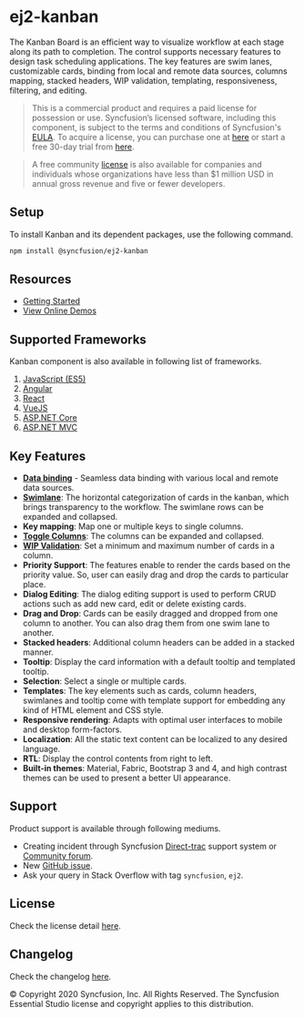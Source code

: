 # ej2-kanban

The Kanban Board is an efficient way to visualize workflow at each stage along its path to completion. The control supports necessary features to design task scheduling applications. The key features are swim lanes, customizable cards, binding from local and remote data sources, columns mapping, stacked headers, WIP validation, templating, responsiveness, filtering, and editing.

> This is a commercial product and requires a paid license for possession or use. Syncfusion’s licensed software, including this component, is subject to the terms and conditions of Syncfusion's [EULA](https://www.syncfusion.com/eula/es/). To acquire a license, you can purchase one at [here](https://www.syncfusion.com/sales/products) or start a free 30-day trial from [here](https://www.syncfusion.com/account/manage-trials/start-trials).

> A free community [license](https://www.syncfusion.com/products/communitylicense) is also available for companies and individuals whose organizations have less than $1 million USD in annual gross revenue and five or fewer developers.

## Setup

To install Kanban and its dependent packages, use the following command.

```sh
npm install @syncfusion/ej2-kanban
```

## Resources

* [Getting Started](https://ej2.syncfusion.com/documentation/kanban/getting-started/index.html)
* [View Online Demos](https://ej2.syncfusion.com/demos/#/material/kanban/overview.html)

## Supported Frameworks

Kanban component is also available in following list of frameworks.

1. [JavaScript (ES5)](https://www.syncfusion.com/javascript-ui-controls/js-kanban-board)
2. [Angular](https://github.com/syncfusion/ej2-angular-ui-components/tree/master/components/kanban)
3. [React](https://github.com/syncfusion/ej2-react-ui-components/tree/master/components/kanban)
4. [VueJS](https://github.com/syncfusion/ej2-vue-ui-components/tree/master/components/kanban)
5. [ASP.NET Core](https://www.syncfusion.com/aspnet-core-ui-controls/kanban-board)
6. [ASP.NET MVC](https://www.syncfusion.com/aspnet-mvc-ui-controls/kanban-board)

## Key Features

* [**Data binding**](https://ej2.syncfusion.com/demos/#/material/kanban/remote-data.html) - Seamless data binding with various local and remote data sources.
* [**Swimlane**](https://ej2.syncfusion.com/demos/#/material/kanban/swimlane.html): The horizontal categorization of cards in the kanban, which brings transparency to the workflow. The swimlane rows can be expanded and collapsed.
* **Key mapping**: Map one or multiple keys to single columns.
* [**Toggle Columns**](https://ej2.syncfusion.com/demos/#/material/kanban/toggle-columns.html): The columns can be expanded and collapsed.
* [**WIP Validation**](https://ej2.syncfusion.com/demos/#/material/kanban/wip-validation.html): Set a minimum and maximum number of cards in a column.
* **Priority Support**: The features enable to render the cards based on the priority value. So, user can easily drag and drop the cards to particular place.
* **Dialog Editing**: The dialog editing support is used to perform CRUD actions such as add new card, edit or delete existing cards.
* **Drag and Drop**: Cards can be easily dragged and dropped from one column to another. You can also drag them from one swim lane to another.
* **Stacked headers**: Additional column headers can be added in a stacked manner.
* **Tooltip**: Display the card information with a default tooltip and templated tooltip.
* **Selection**: Select a single or multiple cards.
* **Templates**: The key elements such as cards, column headers, swimlanes and tooltip come with template support for embedding any kind of HTML element and CSS style.
* **Responsive rendering**: Adapts with optimal user interfaces to mobile and desktop form-factors.
* **Localization**: All the static text content can be localized to any desired language.
* **RTL**: Display the control contents from right to left.
* **Built-in themes**: Material, Fabric, Bootstrap 3 and 4, and high contrast themes can be used to present a better UI appearance.

## Support

Product support is available through following mediums.

* Creating incident through Syncfusion [Direct-trac](https://www.syncfusion.com/support/directtrac/incidents) support system or [Community forum](https://www.syncfusion.com/forums/essential-js2).
* New [GitHub issue](https://github.com/syncfusion/ej2-javascript-ui-controls/issues/new).
* Ask your query in Stack Overflow with tag `syncfusion`, `ej2`.

## License

Check the license detail [here](https://github.com/syncfusion/ej2-javascript-ui-controls/blob/master/license).

## Changelog

Check the changelog [here](https://ej2.syncfusion.com/documentation/release-notes).

© Copyright 2020 Syncfusion, Inc. All Rights Reserved. The Syncfusion Essential Studio license and copyright applies to this distribution.
